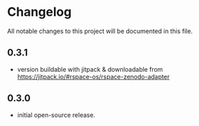 # Changelog
All notable changes to this project will be documented in this file.

## 0.3.1
- version buildable with jitpack & downloadable from https://jitpack.io/#rspace-os/rspace-zenodo-adapter

## 0.3.0
- initial open-source release.
